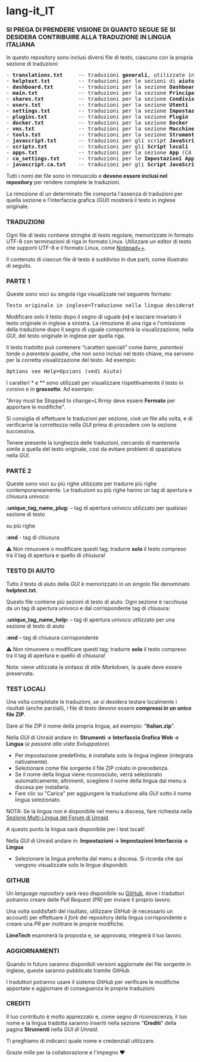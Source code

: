 # lang-it_IT

### SI PREGA DI PRENDERE VISIONE DI QUANTO SEGUE SE SI DESIDERA CONTRIBUIRE ALLA TRADUZIONE IN LINGUA ITALIANA

In questo repository sono inclusi diversi file di testo, ciascuno con la propria sezione di traduzioni:

<pre>
- <strong>translations.txt</strong>     -- traduzioni <strong>generali</strong>, utilizzate in diverse sezioni
- <strong>helptext.txt</strong>         -- traduzioni per le sezioni di <strong>aiuto</strong>
- <strong>dashboard.txt</strong>        -- traduzioni per la sezione <strong>Dashboard</strong>
- <strong>main.txt</strong>             -- traduzioni per la sezione <strong>Principale</strong>
- <strong>shares.txt</strong>           -- traduzioni per la sezione <strong>Condivisioni</strong>
- <strong>users.txt</strong>            -- traduzioni per la sezione <strong>Utenti</strong>
- <strong>settings.txt</strong>         -- traduzioni per la sezione <strong>Impostazioni</strong>
- <strong>plugins.txt</strong>          -- traduzioni per la sezione <strong>Plugin</strong>
- <strong>docker.txt</strong>           -- traduzioni per la sezione <strong>Docker</strong>
- <strong>vms.txt</strong>              -- traduzioni per la sezione <strong>Macchine virtuali</strong>
- <strong>tools.txt</strong>            -- traduzioni per la sezione <strong>Strumenti</strong>
- <strong>javascript.txt</strong>       -- traduzioni per gli script <strong>JavaScript</strong>
- <strong>scripts.txt</strong>          -- traduzioni per gli <strong>Script locali</strong>
- <strong>apps.txt</strong>             -- traduzioni per la sezione <strong>App</strong> <em>(CA = Community Applications)</em>
- <strong>ca_settings.txt</strong>      -- traduzioni per le <strong>Impostazioni App</strong> <em>(CA)</em>
- <strong>javascript.ca.txt</strong>    -- traduzioni per gli <strong>Script JavaScript</strong> della sezione <em>CA</em>
</pre>

Tutti i nomi dei file sono in minuscolo e <strong>devono essere inclusi nel repository</strong> per rendere complete le traduzioni.

La rimozione di un determinato file comporta l'assenza di traduzioni per quella sezione e l'interfaccia grafica *(GUI)* mostrerà il testo in inglese originale.


### TRADUZIONI

Ogni file di testo contiene stringhe di testo regolare, memorizzate in formato UTF-8 con terminazioni di riga in formato Linux.
Utilizzare un editor di testo che supporti UTF-8 e il formato Linux, come [Notepad++](https://notepad-plus-plus.org/downloads).

Il contenuto di ciascun file di testo è suddiviso in due parti, come illustrato di seguito.


### PARTE 1

Queste sono voci su singola riga visualizzate nel seguente formato:

<pre>Testo originale in inglese=Traduzione nella lingua desiderata</pre>

Modificare solo il testo dopo il segno di uguale **(=)** e lasciare invariato il testo originale in inglese a sinistra.
La rimozione di una riga o l'omissione della traduzione dopo il segno di uguale comporterà la visualizzazione, nella *GUI*, del testo originale in inglese per quella riga.

Il testo tradotto può contenere “caratteri speciali” come *barre*, *parentesi tonde* o *parentesi quadre*, che non sono inclusi nel testo chiave, ma servono per la corretta visualizzazione del testo.
Ad esempio:

<pre>Options see Help=Opzioni (vedi Aiuto)</pre>

I caratteri \* e \*\* sono utilizzati per visualizzare rispettivamente il testo in *corsivo* e in **grassetto**.
Ad esempio:

"Array must be Stopped to change=*L'Array* deve essere **Fermato** per apportare le modifiche".

Si consiglia di effettuare le traduzioni per sezione, cioè un file alla volta, e di verificarne la correttezza nella *GUI* prima di procedere con la sezione successiva.

Tenere presente la lunghezza delle traduzioni, cercando di mantenerla simile a quella del testo originale, così da evitare problemi di spaziatura nella *GUI*.


### PARTE 2

Queste sono voci su più righe utilizzate per tradurre più righe contemporaneamente.
Le traduzioni su più righe hanno un tag di apertura e chiusura univoco:

**:unique_tag_name_plug:** – tag di apertura univoco utilizzato per qualsiasi sezione di testo 

su più righe

**:end**    - tag di chiusura

⚠️ Non rimuovere o modificare questi tag; tradurre **solo** il testo compreso tra il tag di apertura e quello di chiusura!


### TESTO DI AIUTO

Tutto il testo di aiuto della *GUI* è memorizzato in un singolo file denominato **helptext.txt**.

Questo file contiene più sezioni di testo di aiuto.
Ogni sezione è racchiusa da un tag di apertura univoco e dal corrispondente tag di chiusura:

**:unique_tag_name_help:**	– tag di apertura univoco utilizzato per una sezione di testo di aiuto

**:end**	– tag di chiusura corrispondente

⚠️ Non rimuovere o modificare questi tag; tradurre **solo** il testo compreso tra il tag di apertura e quello di chiusura!

Nota: viene utilizzata la sintassi di stile *Markdown*, la quale deve essere preservata.


### TEST LOCALI

Una volta completate le traduzioni, se si desidera testare localmente i risultati (anche parziali), i file di testo devono essere **compressi in un unico file ZIP**.

Dare al file ZIP il nome della propria lingua, ad esempio: "**Italian.zip**".

Nella *GUI* di Unraid andare in: **Strumenti -> Interfaccia Grafica Web -> Lingua** (*e passare alla vista Sviluppatore*)

- Per impostazione predefinita, è installata solo la lingua inglese (integrata nativamente).
- Selezionare come file sorgente il file ZIP creato in precedenza.
- Se il nome della lingua viene riconosciuto, verrà selezionato automaticamente; altrimenti, scegliere il nome della lingua dal menu a discesa per installarla.
- Fare clic su "Carica" per aggiungere la traduzione alla *GUI* sotto il nome lingua selezionato.

NOTA: Se la lingua non è disponibile nel menu a discesa, fare richiesta nella [Sezione Multi-Lingua del Forum di Unraid](https://forums.unraid.net/forum/75-multi-language-section/).

A questo punto la lingua sarà disponibile per i test locali!

Nella *GUI* di Unraid andare in: **Impostazioni -> Impostazioni Interfaccia -> Lingua**

- Selezionare la lingua preferita dal menu a discesa. Si ricorda che qui vengono visualizzate solo le lingue disponibili.


### GITHUB

Un *language repository* sarà reso disponibile su [GitHub](https://github.com/unraid), dove i traduttori potranno creare delle *Pull Request (PR)* per inviare il proprio lavoro.

Una volta soddisfatti del risultato, utilizzare *GitHub* (è necessario un account) per effettuare il *fork* del repository della lingua corrispondente e creare una *PR* per inoltrare le proprie modifiche.

**LimeTech** esaminerà la proposta e, se approvata, integrerà il tuo lavoro.


### AGGIORNAMENTI

Quando in futuro saranno disponibili versioni aggiornate dei file sorgente in inglese, queste saranno pubblicate tramite *GitHub*.

I traduttori potranno usare il sistema *GitHub* per verificare le modifiche apportate e aggiornare di conseguenza le proprie traduzioni.


### CREDITI

Il tuo contributo è molto apprezzato e, come segno di riconoscenza, il tuo nome e la lingua tradotta saranno inseriti nella sezione "**Crediti**" della pagina **Strumenti** nella *GUI di Unraid*.

Ti preghiamo di indicarci quale nome e credenziali utilizzare.

Grazie mille per la collaborazione e l'impegno ❤️
